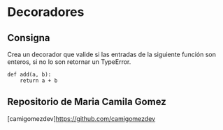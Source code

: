 # Decoradores

## Consigna

Crea un decorador que valide si las entradas de la siguiente función son enteros, si no lo son retornar un TypeError.

```
def add(a, b):
    return a + b
```	


## Repositorio de Maria Camila Gomez

[camigomezdev]https://github.com/camigomezdev
